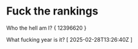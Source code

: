 # Fuck the rankings

Who the hell am I?
{ 12396620 }

What fucking year is it?
[ 2025-02-28T13:26:40Z ]
